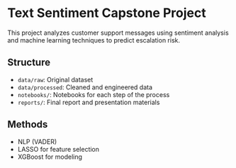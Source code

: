 # Text Sentiment Capstone Project

This project analyzes customer support messages using sentiment analysis and machine learning techniques to predict escalation risk.

## Structure
- `data/raw`: Original dataset
- `data/processed`: Cleaned and engineered data
- `notebooks/`: Notebooks for each step of the process
- `reports/`: Final report and presentation materials

## Methods
- NLP (VADER)
- LASSO for feature selection
- XGBoost for modeling


